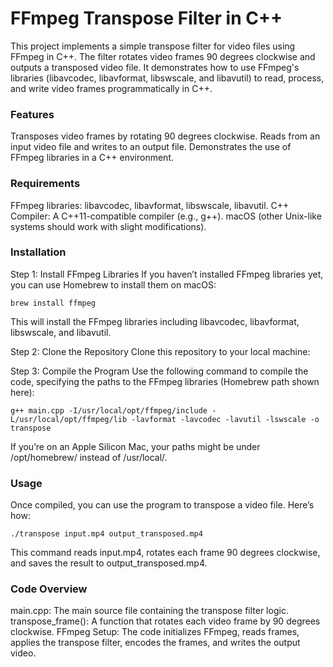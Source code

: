 # FFmpeg Transpose Filter in C++
This project implements a simple transpose filter for video files using FFmpeg in C++. The filter rotates video frames 90 degrees clockwise and outputs a transposed video file. It demonstrates how to use FFmpeg's libraries (libavcodec, libavformat, libswscale, and libavutil) to read, process, and write video frames programmatically in C++.

### Features
Transposes video frames by rotating 90 degrees clockwise.
Reads from an input video file and writes to an output file.
Demonstrates the use of FFmpeg libraries in a C++ environment.

### Requirements
FFmpeg libraries: libavcodec, libavformat, libswscale, libavutil.
C++ Compiler: A C++11-compatible compiler (e.g., g++).
macOS (other Unix-like systems should work with slight modifications).

### Installation
Step 1: Install FFmpeg Libraries
If you haven’t installed FFmpeg libraries yet, you can use Homebrew to install them on macOS:

```
brew install ffmpeg
```
This will install the FFmpeg libraries including libavcodec, libavformat, libswscale, and libavutil.

Step 2: Clone the Repository
Clone this repository to your local machine:

Step 3: Compile the Program
Use the following command to compile the code, specifying the paths to the FFmpeg libraries (Homebrew path shown here):
```
g++ main.cpp -I/usr/local/opt/ffmpeg/include -L/usr/local/opt/ffmpeg/lib -lavformat -lavcodec -lavutil -lswscale -o transpose
```
If you’re on an Apple Silicon Mac, your paths might be under /opt/homebrew/ instead of /usr/local/.

### Usage
Once compiled, you can use the program to transpose a video file. Here’s how:
```
./transpose input.mp4 output_transposed.mp4
```
This command reads input.mp4, rotates each frame 90 degrees clockwise, and saves the result to output_transposed.mp4.

### Code Overview
main.cpp: The main source file containing the transpose filter logic.
transpose_frame(): A function that rotates each video frame by 90 degrees clockwise.
FFmpeg Setup: The code initializes FFmpeg, reads frames, applies the transpose filter, encodes the frames, and writes the output video.
